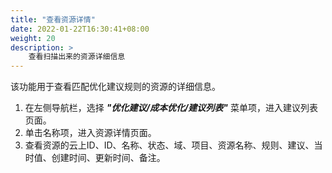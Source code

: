 ```yaml
---
title: "查看资源详情"
date: 2022-01-22T16:30:41+08:00
weight: 20
description: >
    查看扫描出来的资源详细信息
---
```


该功能用于查看匹配优化建议规则的资源的详细信息。

1. 在左侧导航栏，选择 **_"优化建议/成本优化/建议列表"_** 菜单项，进入建议列表页面。
2. 单击名称项，进入资源详情页面。
3. 查看资源的云上ID、ID、名称、状态、域、项目、资源名称、规则、建议、当时值、创建时间、更新时间、备注。